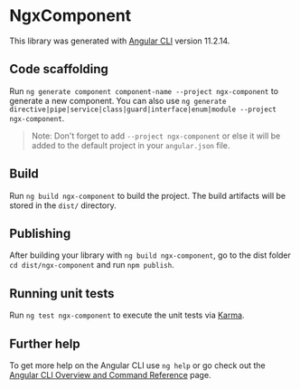 # NgxComponent

This library was generated with [Angular CLI](https://github.com/angular/angular-cli) version 11.2.14.

## Code scaffolding

Run `ng generate component component-name --project ngx-component` to generate a new component. You can also use `ng generate directive|pipe|service|class|guard|interface|enum|module --project ngx-component`.
> Note: Don't forget to add `--project ngx-component` or else it will be added to the default project in your `angular.json` file. 

## Build

Run `ng build ngx-component` to build the project. The build artifacts will be stored in the `dist/` directory.

## Publishing

After building your library with `ng build ngx-component`, go to the dist folder `cd dist/ngx-component` and run `npm publish`.

## Running unit tests

Run `ng test ngx-component` to execute the unit tests via [Karma](https://karma-runner.github.io).

## Further help

To get more help on the Angular CLI use `ng help` or go check out the [Angular CLI Overview and Command Reference](https://angular.io/cli) page.
